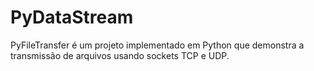 # PyDataStream
PyFileTransfer é um projeto implementado em Python que demonstra a transmissão de arquivos usando sockets TCP e UDP.
